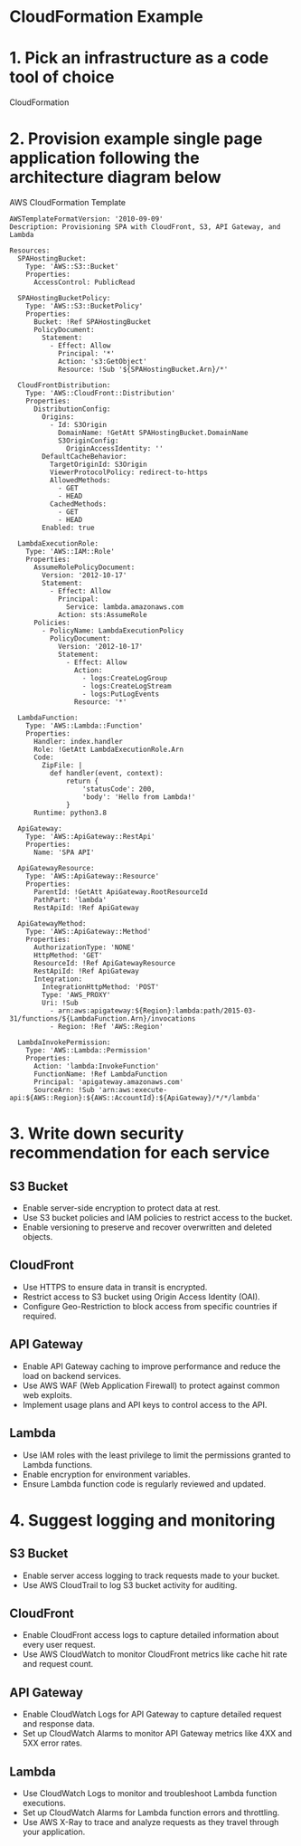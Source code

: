 # CloudFormation Example

# 1. Pick an infrastructure as a code tool of choice
CloudFormation

# 2. Provision example single page application following the architecture diagram below
AWS CloudFormation Template
```
AWSTemplateFormatVersion: '2010-09-09'
Description: Provisioning SPA with CloudFront, S3, API Gateway, and Lambda

Resources:
  SPAHostingBucket:
    Type: 'AWS::S3::Bucket'
    Properties:
      AccessControl: PublicRead

  SPAHostingBucketPolicy:
    Type: 'AWS::S3::BucketPolicy'
    Properties:
      Bucket: !Ref SPAHostingBucket
      PolicyDocument:
        Statement:
          - Effect: Allow
            Principal: '*'
            Action: 's3:GetObject'
            Resource: !Sub '${SPAHostingBucket.Arn}/*'

  CloudFrontDistribution:
    Type: 'AWS::CloudFront::Distribution'
    Properties:
      DistributionConfig:
        Origins:
          - Id: S3Origin
            DomainName: !GetAtt SPAHostingBucket.DomainName
            S3OriginConfig:
              OriginAccessIdentity: ''
        DefaultCacheBehavior:
          TargetOriginId: S3Origin
          ViewerProtocolPolicy: redirect-to-https
          AllowedMethods:
            - GET
            - HEAD
          CachedMethods:
            - GET
            - HEAD
        Enabled: true

  LambdaExecutionRole:
    Type: 'AWS::IAM::Role'
    Properties:
      AssumeRolePolicyDocument:
        Version: '2012-10-17'
        Statement:
          - Effect: Allow
            Principal:
              Service: lambda.amazonaws.com
            Action: sts:AssumeRole
      Policies:
        - PolicyName: LambdaExecutionPolicy
          PolicyDocument:
            Version: '2012-10-17'
            Statement:
              - Effect: Allow
                Action:
                  - logs:CreateLogGroup
                  - logs:CreateLogStream
                  - logs:PutLogEvents
                Resource: '*'

  LambdaFunction:
    Type: 'AWS::Lambda::Function'
    Properties:
      Handler: index.handler
      Role: !GetAtt LambdaExecutionRole.Arn
      Code:
        ZipFile: |
          def handler(event, context):
              return {
                  'statusCode': 200,
                  'body': 'Hello from Lambda!'
              }
      Runtime: python3.8

  ApiGateway:
    Type: 'AWS::ApiGateway::RestApi'
    Properties:
      Name: 'SPA API'

  ApiGatewayResource:
    Type: 'AWS::ApiGateway::Resource'
    Properties:
      ParentId: !GetAtt ApiGateway.RootResourceId
      PathPart: 'lambda'
      RestApiId: !Ref ApiGateway

  ApiGatewayMethod:
    Type: 'AWS::ApiGateway::Method'
    Properties:
      AuthorizationType: 'NONE'
      HttpMethod: 'GET'
      ResourceId: !Ref ApiGatewayResource
      RestApiId: !Ref ApiGateway
      Integration:
        IntegrationHttpMethod: 'POST'
        Type: 'AWS_PROXY'
        Uri: !Sub
          - arn:aws:apigateway:${Region}:lambda:path/2015-03-31/functions/${LambdaFunction.Arn}/invocations
          - Region: !Ref 'AWS::Region'

  LambdaInvokePermission:
    Type: 'AWS::Lambda::Permission'
    Properties:
      Action: 'lambda:InvokeFunction'
      FunctionName: !Ref LambdaFunction
      Principal: 'apigateway.amazonaws.com'
      SourceArn: !Sub 'arn:aws:execute-api:${AWS::Region}:${AWS::AccountId}:${ApiGateway}/*/*/lambda'

```

# 3. Write down security recommendation for each service
## S3 Bucket
- Enable server-side encryption to protect data at rest.
- Use S3 bucket policies and IAM policies to restrict access to the bucket.
- Enable versioning to preserve and recover overwritten and deleted objects.

## CloudFront
- Use HTTPS to ensure data in transit is encrypted.
- Restrict access to S3 bucket using Origin Access Identity (OAI).
- Configure Geo-Restriction to block access from specific countries if required.

## API Gateway
- Enable API Gateway caching to improve performance and reduce the load on backend services.
- Use AWS WAF (Web Application Firewall) to protect against common web exploits.
- Implement usage plans and API keys to control access to the API.

## Lambda
- Use IAM roles with the least privilege to limit the permissions granted to Lambda functions.
- Enable encryption for environment variables.
- Ensure Lambda function code is regularly reviewed and updated.

# 4. Suggest logging and monitoring
## S3 Bucket
- Enable server access logging to track requests made to your bucket.
- Use AWS CloudTrail to log S3 bucket activity for auditing.

## CloudFront
- Enable CloudFront access logs to capture detailed information about every user request.
- Use AWS CloudWatch to monitor CloudFront metrics like cache hit rate and request count.

## API Gateway
- Enable CloudWatch Logs for API Gateway to capture detailed request and response data.
- Set up CloudWatch Alarms to monitor API Gateway metrics like 4XX and 5XX error rates.

## Lambda
- Use CloudWatch Logs to monitor and troubleshoot Lambda function executions.
- Set up CloudWatch Alarms for Lambda function errors and throttling.
- Use AWS X-Ray to trace and analyze requests as they travel through your application.
